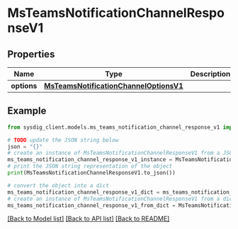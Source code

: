 # MsTeamsNotificationChannelResponseV1


## Properties

Name | Type | Description | Notes
------------ | ------------- | ------------- | -------------
**options** | [**MsTeamsNotificationChannelOptionsV1**](MsTeamsNotificationChannelOptionsV1.md) |  | 

## Example

```python
from sysdig_client.models.ms_teams_notification_channel_response_v1 import MsTeamsNotificationChannelResponseV1

# TODO update the JSON string below
json = "{}"
# create an instance of MsTeamsNotificationChannelResponseV1 from a JSON string
ms_teams_notification_channel_response_v1_instance = MsTeamsNotificationChannelResponseV1.from_json(json)
# print the JSON string representation of the object
print(MsTeamsNotificationChannelResponseV1.to_json())

# convert the object into a dict
ms_teams_notification_channel_response_v1_dict = ms_teams_notification_channel_response_v1_instance.to_dict()
# create an instance of MsTeamsNotificationChannelResponseV1 from a dict
ms_teams_notification_channel_response_v1_from_dict = MsTeamsNotificationChannelResponseV1.from_dict(ms_teams_notification_channel_response_v1_dict)
```
[[Back to Model list]](../README.md#documentation-for-models) [[Back to API list]](../README.md#documentation-for-api-endpoints) [[Back to README]](../README.md)


